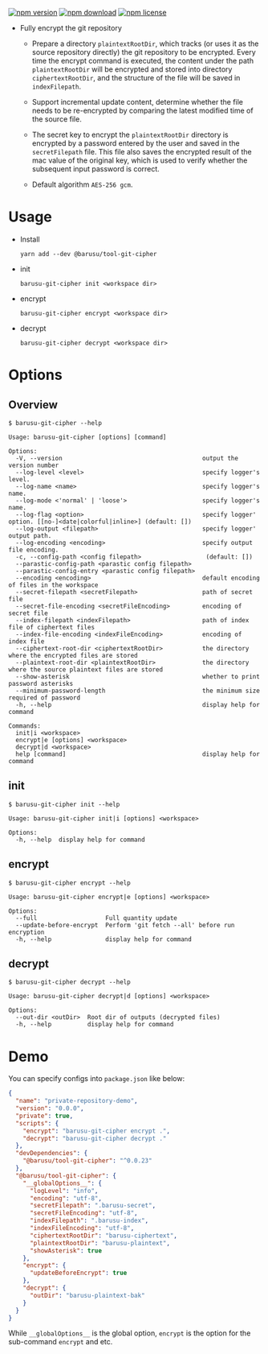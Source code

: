 [![npm version](https://img.shields.io/npm/v/@barusu/tool-git-cipher.svg)](https://www.npmjs.com/package/@barusu/tool-git-cipher)
[![npm download](https://img.shields.io/npm/dm/@barusu/tool-git-cipher.svg)](https://www.npmjs.com/package/@barusu/tool-git-cipher)
[![npm license](https://img.shields.io/npm/l/@barusu/tool-git-cipher.svg)](https://www.npmjs.com/package/@barusu/tool-git-cipher)


* Fully encrypt the git repository
  - Prepare a directory `plaintextRootDir`, which tracks (or uses it as the source repository directly) the git repository to be encrypted. Every time the encrypt command is executed, the content under the path `plaintextRootDir` will be encrypted and stored into directory `ciphertextRootDir`, and the structure of the file will be saved in `indexFilepath`.

  - Support incremental update content, determine whether the file needs to be re-encrypted by comparing the latest modified time of the source file.

  - The secret key to encrypt the `plaintextRootDir` directory is encrypted by a password entered by the user and saved in the `secretFilepath` file. This file also saves the encrypted result of the mac value of the original key, which is used to verify whether the subsequent input password is correct.

  - Default algorithm `AES-256 gcm`.

# Usage

  * Install
    ```shell
    yarn add --dev @barusu/tool-git-cipher
    ```

  * init
    ```shell
    barusu-git-cipher init <workspace dir>
    ```

  * encrypt
    ```shell
    barusu-git-cipher encrypt <workspace dir>
    ```

  * decrypt
    ```shell
    barusu-git-cipher decrypt <workspace dir>
    ```


# Options

## Overview

  ```shell
  $ barusu-git-cipher --help

  Usage: barusu-git-cipher [options] [command]

  Options:
    -V, --version                                       output the version number
    --log-level <level>                                 specify logger's level.
    --log-name <name>                                   specify logger's name.
    --log-mode <'normal' | 'loose'>                     specify logger's name.
    --log-flag <option>                                 specify logger' option. [[no-]<date|colorful|inline>] (default: [])
    --log-output <filepath>                             specify logger' output path.
    --log-encoding <encoding>                           specify output file encoding.
    -c, --config-path <config filepath>                  (default: [])
    --parastic-config-path <parastic config filepath>
    --parastic-config-entry <parastic config filepath>
    --encoding <encoding>                               default encoding of files in the workspace
    --secret-filepath <secretFilepath>                  path of secret file
    --secret-file-encoding <secretFileEncoding>         encoding of secret file
    --index-filepath <indexFilepath>                    path of index file of ciphertext files
    --index-file-encoding <indexFileEncoding>           encoding of index file
    --ciphertext-root-dir <ciphertextRootDir>           the directory where the encrypted files are stored
    --plaintext-root-dir <plaintextRootDir>             the directory where the source plaintext files are stored
    --show-asterisk                                     whether to print password asterisks
    --minimum-password-length                           the minimum size required of password
    -h, --help                                          display help for command

  Commands:
    init|i <workspace>
    encrypt|e [options] <workspace>
    decrypt|d <workspace>
    help [command]                                      display help for command
  ```

## init

  ```shell
  $ barusu-git-cipher init --help

  Usage: barusu-git-cipher init|i [options] <workspace>

  Options:
    -h, --help  display help for command
  ```

## encrypt

  ```shell
  $ barusu-git-cipher encrypt --help

  Usage: barusu-git-cipher encrypt|e [options] <workspace>

  Options:
    --full                   Full quantity update
    --update-before-encrypt  Perform 'git fetch --all' before run encryption
    -h, --help               display help for command
  ```

## decrypt

  ```shell
  $ barusu-git-cipher decrypt --help

  Usage: barusu-git-cipher decrypt|d [options] <workspace>

  Options:
    --out-dir <outDir>  Root dir of outputs (decrypted files)
    -h, --help          display help for command
  ```


# Demo
  You can specify configs into `package.json` like below:

  ```json
  {
    "name": "private-repository-demo",
    "version": "0.0.0",
    "private": true,
    "scripts": {
      "encrypt": "barusu-git-cipher encrypt .",
      "decrypt": "barusu-git-cipher decrypt ."
    },
    "devDependencies": {
      "@barusu/tool-git-cipher": "^0.0.23"
    },
    "@barusu/tool-git-cipher": {
      "__globalOptions__": {
        "logLevel": "info",
        "encoding": "utf-8",
        "secretFilepath": ".barusu-secret",
        "secretFileEncoding": "utf-8",
        "indexFilepath": ".barusu-index",
        "indexFileEncoding": "utf-8",
        "ciphertextRootDir": "barusu-ciphertext",
        "plaintextRootDir": "barusu-plaintext",
        "showAsterisk": true
      },
      "encrypt": {
        "updateBeforeEncrypt": true
      },
      "decrypt": {
        "outDir": "barusu-plaintext-bak"
      }
    }
  }
  ```

  While `__globalOptions__` is the global option, `encrypt` is the option for the sub-command `encrypt` and etc.

